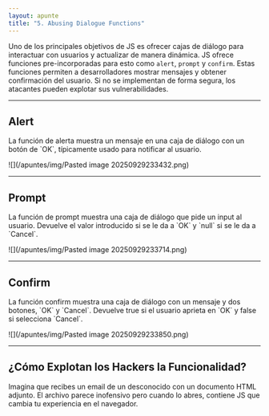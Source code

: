 ```yaml
---
layout: apunte
title: "5. Abusing Dialogue Functions"
---
```


Uno de los principales objetivos de JS es ofrecer cajas de diálogo para interactuar con usuarios y actualizar de manera dinámica. JS ofrece funciones pre-incorporadas para esto como `alert`, `prompt` y `confirm`. Estas funciones permiten a desarrolladores mostrar mensajes y obtener confirmación del usuario. Si no se implementan de forma segura, los atacantes pueden explotar sus vulnerabilidades.

-----------------
<h2>Alert</h2>
La función de alerta muestra un mensaje en una caja de diálogo con un botón de `OK`, típicamente usado para notificar al usuario.

![](/apuntes/img/Pasted image 20250929233432.png)

------------------------
<h2>Prompt</h2>
La función de prompt muestra una caja de diálogo que pide un input al usuario. Devuelve el valor introducido si se le da a `OK` y `null` si se le da a `Cancel`.

![](/apuntes/img/Pasted image 20250929233714.png)

-----------------------
<h2>Confirm</h2>
La función confirm muestra una caja de diálogo con un mensaje y dos botones, `OK` y `Cancel`. Devuelve true si el usuario aprieta en `OK` y false si selecciona `Cancel`.

![](/apuntes/img/Pasted image 20250929233850.png)

--------------------
<h2>¿Cómo Explotan los Hackers la Funcionalidad?</h2>
Imagina que recibes un email de un desconocido con un documento HTML adjunto. El archivo parece inofensivo pero cuando lo abres, contiene JS que cambia tu experiencia en el navegador.